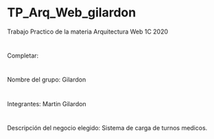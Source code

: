 # TP_Arq_Web_gilardon
Trabajo Practico de la materia Arquitectura Web 1C 2020
#
Completar:
#
Nombre del grupo: Gilardon
#
Integrantes: Martin Gilardon
#
Descripción del negocio elegido: Sistema de carga de turnos medicos.
#
#
#

